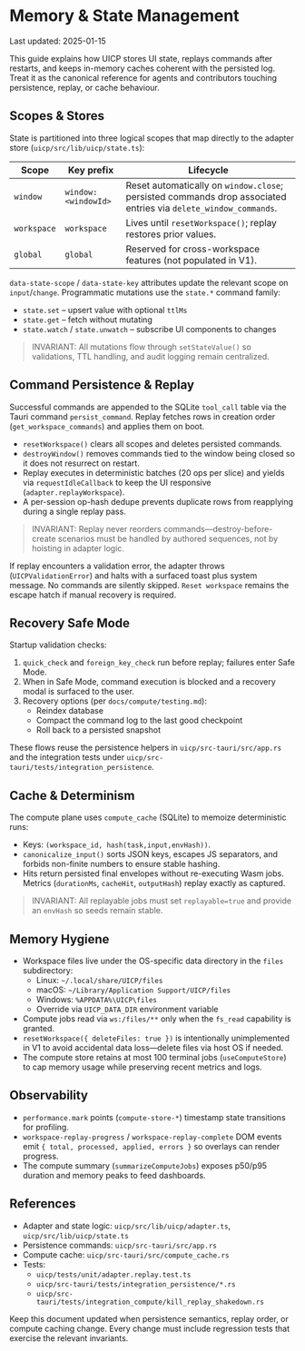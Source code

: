 # Memory & State Management

Last updated: 2025-01-15

This guide explains how UICP stores UI state, replays commands after restarts, and keeps in-memory caches coherent with the persisted log. Treat it as the canonical reference for agents and contributors touching persistence, replay, or cache behaviour.

## Scopes & Stores

State is partitioned into three logical scopes that map directly to the adapter store (`uicp/src/lib/uicp/state.ts`):

| Scope        | Key prefix                    | Lifecycle                                                     |
| ------------ | ----------------------------- | ------------------------------------------------------------- |
| `window`     | `window:<windowId>`           | Reset automatically on `window.close`; persisted commands drop associated entries via `delete_window_commands`. |
| `workspace`  | `workspace`                   | Lives until `resetWorkspace()`; replay restores prior values. |
| `global`     | `global`                      | Reserved for cross-workspace features (not populated in V1).  |

`data-state-scope` / `data-state-key` attributes update the relevant scope on `input`/`change`. Programmatic mutations use the `state.*` command family:

- `state.set` – upsert value with optional `ttlMs`
- `state.get` – fetch without mutating
- `state.watch` / `state.unwatch` – subscribe UI components to changes

> INVARIANT: All mutations flow through `setStateValue()` so validations, TTL handling, and audit logging remain centralized.

## Command Persistence & Replay

Successful commands are appended to the SQLite `tool_call` table via the Tauri command `persist_command`. Replay fetches rows in creation order (`get_workspace_commands`) and applies them on boot.

- `resetWorkspace()` clears all scopes and deletes persisted commands.
- `destroyWindow()` removes commands tied to the window being closed so it does not resurrect on restart.
- Replay executes in deterministic batches (20 ops per slice) and yields via `requestIdleCallback` to keep the UI responsive (`adapter.replayWorkspace`).
- A per-session op-hash dedupe prevents duplicate rows from reapplying during a single replay pass.

> INVARIANT: Replay never reorders commands—destroy-before-create scenarios must be handled by authored sequences, not by hoisting in adapter logic.

If replay encounters a validation error, the adapter throws (`UICPValidationError`) and halts with a surfaced toast plus system message. No commands are silently skipped. `Reset workspace` remains the escape hatch if manual recovery is required.

## Recovery Safe Mode

Startup validation checks:

1. `quick_check` and `foreign_key_check` run before replay; failures enter Safe Mode.
2. When in Safe Mode, command execution is blocked and a recovery modal is surfaced to the user.
3. Recovery options (per `docs/compute/testing.md`):
   - Reindex database
   - Compact the command log to the last good checkpoint
   - Roll back to a persisted snapshot

These flows reuse the persistence helpers in `uicp/src-tauri/src/app.rs` and the integration tests under `uicp/src-tauri/tests/integration_persistence`.

## Cache & Determinism

The compute plane uses `compute_cache` (SQLite) to memoize deterministic runs:

- Keys: `(workspace_id, hash(task,input,envHash))`.
- `canonicalize_input()` sorts JSON keys, escapes JS separators, and forbids non-finite numbers to ensure stable hashing.
- Hits return persisted final envelopes without re-executing Wasm jobs. Metrics (`durationMs`, `cacheHit`, `outputHash`) replay exactly as captured.

> INVARIANT: All replayable jobs must set `replayable=true` and provide an `envHash` so seeds remain stable.

## Memory Hygiene

- Workspace files live under the OS-specific data directory in the `files` subdirectory:
  - Linux: `~/.local/share/UICP/files`
  - macOS: `~/Library/Application Support/UICP/files`
  - Windows: `%APPDATA%\UICP\files`
  - Override via `UICP_DATA_DIR` environment variable
- Compute jobs read via `ws:/files/**` only when the `fs_read` capability is granted.
- `resetWorkspace({ deleteFiles: true })` is intentionally unimplemented in V1 to avoid accidental data loss—delete files via host OS if needed.
- The compute store retains at most 100 terminal jobs (`useComputeStore`) to cap memory usage while preserving recent metrics and logs.

## Observability

- `performance.mark` points (`compute-store-*`) timestamp state transitions for profiling.
- `workspace-replay-progress` / `workspace-replay-complete` DOM events emit `{ total, processed, applied, errors }` so overlays can render progress.
- The compute summary (`summarizeComputeJobs`) exposes p50/p95 duration and memory peaks to feed dashboards.

## References

- Adapter and state logic: `uicp/src/lib/uicp/adapter.ts`, `uicp/src/lib/uicp/state.ts`
- Persistence commands: `uicp/src-tauri/src/app.rs`
- Compute cache: `uicp/src-tauri/src/compute_cache.rs`
- Tests:
  - `uicp/tests/unit/adapter.replay.test.ts`
  - `uicp/src-tauri/tests/integration_persistence/*.rs`
  - `uicp/src-tauri/tests/integration_compute/kill_replay_shakedown.rs`

Keep this document updated when persistence semantics, replay order, or compute caching change. Every change must include regression tests that exercise the relevant invariants.
